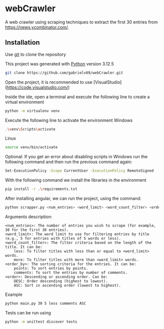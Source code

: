 # webCrawler
A web crawler using scraping techniques to extract the first 30 entries from https://news.ycombinator.com/.

## Installation

Use [git](https://git-scm.com/downloads) to clone the repository


This project was generated with [Python](https://www.python.org/) version 3.12.5

```bash
git clone https://github.com/gabrielv69/webCrawler.git
```
Open the project, it is recommended to use [VisualStudio] (https://code.visualstudio.com/)

Inside the ide, open a terminal and execute the following line to create a virtual environment
```bash
python -m virtualenv venv
```
Execute the following line to activate the environment
Windows
```bash
.\venv\Scripts\activate
```
Linux
```bash
source venv/bin/activate
```

Optional: If you get an error about disabling scripts in Windows run the following command and then run the previous command again:
```bash
Set-ExecutionPolicy -Scope CurrentUser -ExecutionPolicy RemoteSigned
```

With the following command we install the libraries in the environment
```bash
pip install -r .\requirements.txt
```
After installing angular, we can run the project, using the command:
```bash
python scrapper.py <num_entries> <word_limit> <word_count_filter> <order_by> <order>
```
Arguments description:

    <num_entries>: The number of entries you wish to scrape (for example, 30 for the first 30 entries).
    <word_limit>: The word limit to use for filtering entries by title (e.g., 5 for entries with titles of 5 words or less).
    <word_count_filter>: The filter criteria based on the length of the title. It can be:
        less: To filter titles with less than or equal to <word_limit> words.
        more: To filter titles with more than <word_limit> words.
    <order_by>: The sorting criteria for the entries. It can be:
        points: To sort entries by points.
        comments: To sort the entries by number of comments.
    <order>: Descending or ascending order. Can be:
        DESC: Order descending (highest to lowest).
        ASC: Sort in ascending order (lowest to highest).
Example
```bash
python main.py 30 5 less comments ASC
```
Tests can be run using
```bash
python -m unittest discover tests
```
